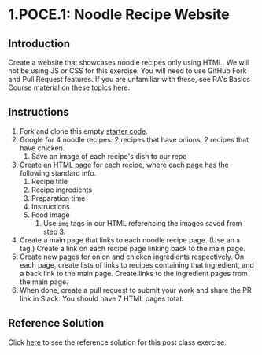 # 1.POCE.1: Noodle Recipe Website

## Introduction

Create a website that showcases noodle recipes only using HTML. We will not be using JS or CSS for this exercise. You will need to use GitHub Fork and Pull Request features. If you are unfamiliar with these, see RA's Basics Course material on these topics [here](https://basics.rocketacademy.co/7-github/7.1-github-fork-and-pull-request).

## Instructions

1. Fork and clone this empty [starter code](https://github.com/rocketacademy/html-noodles-bootcamp).
2. Google for 4 noodle recipes: 2 recipes that have onions, 2 recipes that have chicken.
   1. Save an image of each recipe's dish to our repo
3. Create an HTML page for each recipe, where each page has the following standard info.
   1. Recipe title
   2. Recipe ingredients
   3. Preparation time
   4. Instructions
   5. Food image
      1. Use `img` tags in our HTML referencing the images saved from step 3.
4. Create a main page that links to each noodle recipe page. \(Use an `a` tag.\) Create a link on each recipe page linking back to the main page.
5. Create new pages for onion and chicken ingredients respectively. On each page, create lists of links to recipes containing that ingredient, and a back link to the main page. Create links to the ingredient pages from the main page.
6. When done, create a pull request to submit your work and share the PR link in Slack. You should have 7 HTML pages total.

## Reference Solution

Click [here](https://github.com/rocketacademy/html-noodles-bootcamp/tree/solution) to see the reference solution for this post class exercise.



